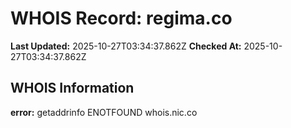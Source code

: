 # WHOIS Record: regima.co

**Last Updated:** 2025-10-27T03:34:37.862Z
**Checked At:** 2025-10-27T03:34:37.862Z

## WHOIS Information

**error:** getaddrinfo ENOTFOUND whois.nic.co


